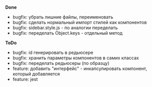 **Done**
* bugfix: убрать лишние файлы, переименовать
* bugfix: сделать нормальный импорт стилей как компонентов
* bugfix: sidebar.style.js - по аналогии переделать
* bugfix: переделать Object.keys - отдельный метод

**ToDo**
* bugfix: id генерировать в редьюсере
* bugfix: хранить параметры компонентов в самих классах
* bugfix: переделать редьюсеры (по образцу)
* feature: добавить "интерфейс" - инкапсулировать компонент, который добавляется
* feature: jest
